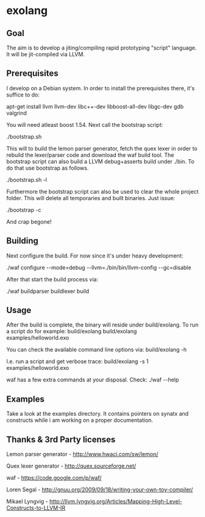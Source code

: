 exolang
=======

Goal
----
The aim is to develop a jiting/compiling rapid prototyping "script" language.
It will be jit-compiled via LLVM.

Prerequisites
-------------
I develop on a Debian system. In order to install the prerequisites there, it's suffice to do:

apt-get install llvm llvm-dev libc++-dev libboost-all-dev libgc-dev gdb valgrind

You will need atleast boost 1.54. Next call the bootstrap script:

./bootstrap.sh

This will to build the lemon parser generator, fetch the quex lexer in order to rebuild the lexer/parser code and download the waf build tool.
The bootstrap script can also build a LLVM debug+asserts build under ./bin. To do that use bootstrap as follows.

./bootstrap.sh -l

Furthermore the bootstrap script can also be used to clear the whole project folder.
This will delete all temporaries and built binaries. Just issue:

./bootstrap -c

And crap begone!

Building
--------
Next configure the build. For now since it's under heavy development:

./waf configure --mode=debug --llvm=./bin/bin/llvm-config --gc=disable

After that start the build process via:

./waf buildparser buildlexer build

Usage
-----
After the build is complete, the binary will reside under build/exolang. To run a script do for example:
build/exolang build/exolang examples/helloworld.exo

You can check the available command line options via:
build/exolang -h

I.e. run a script and get verbose trace:
build/exolang -s 1 examples/helloworld.exo

waf has a few extra commands at your disposal. Check:
./waf --help

Examples
--------
Take a look at the examples directory. It contains pointers on synatx and constructs while i am working on a proper documentation.

Thanks & 3rd Party licenses
---------------------------
Lemon parser generator	- <http://www.hwaci.com/sw/lemon/>

Quex lexer generator	- <http://quex.sourceforge.net/>

waf			- <https://code.google.com/p/waf/>

Loren Segal		- <http://gnuu.org/2009/09/18/writing-your-own-toy-compiler/>

Mikael Lyngvig		- <http://llvm.lyngvig.org/Articles/Mapping-High-Level-Constructs-to-LLVM-IR>
